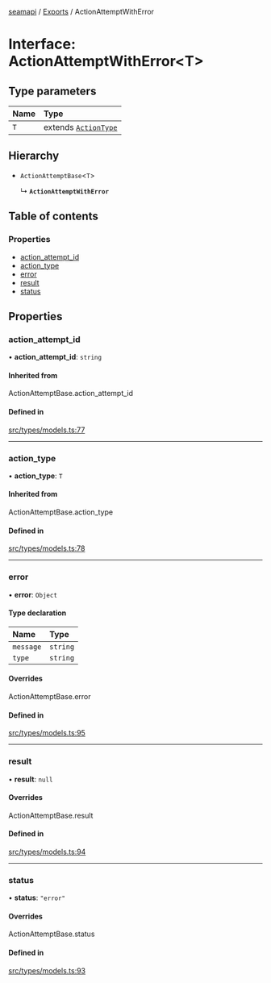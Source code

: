 [seamapi](../README.md) / [Exports](../modules.md) / ActionAttemptWithError

# Interface: ActionAttemptWithError<T\>

## Type parameters

| Name | Type |
| :------ | :------ |
| `T` | extends [`ActionType`](../modules.md#actiontype) |

## Hierarchy

- `ActionAttemptBase`<`T`\>

  ↳ **`ActionAttemptWithError`**

## Table of contents

### Properties

- [action\_attempt\_id](ActionAttemptWithError.md#action_attempt_id)
- [action\_type](ActionAttemptWithError.md#action_type)
- [error](ActionAttemptWithError.md#error)
- [result](ActionAttemptWithError.md#result)
- [status](ActionAttemptWithError.md#status)

## Properties

### action\_attempt\_id

• **action\_attempt\_id**: `string`

#### Inherited from

ActionAttemptBase.action\_attempt\_id

#### Defined in

[src/types/models.ts:77](https://github.com/seamapi/javascript/blob/main/src/types/models.ts#L77)

___

### action\_type

• **action\_type**: `T`

#### Inherited from

ActionAttemptBase.action\_type

#### Defined in

[src/types/models.ts:78](https://github.com/seamapi/javascript/blob/main/src/types/models.ts#L78)

___

### error

• **error**: `Object`

#### Type declaration

| Name | Type |
| :------ | :------ |
| `message` | `string` |
| `type` | `string` |

#### Overrides

ActionAttemptBase.error

#### Defined in

[src/types/models.ts:95](https://github.com/seamapi/javascript/blob/main/src/types/models.ts#L95)

___

### result

• **result**: ``null``

#### Overrides

ActionAttemptBase.result

#### Defined in

[src/types/models.ts:94](https://github.com/seamapi/javascript/blob/main/src/types/models.ts#L94)

___

### status

• **status**: ``"error"``

#### Overrides

ActionAttemptBase.status

#### Defined in

[src/types/models.ts:93](https://github.com/seamapi/javascript/blob/main/src/types/models.ts#L93)
